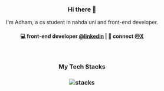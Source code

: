 <h3 align="center"> Hi there 👋</h3>

<p align="center">
I'm Adham, a cs student in nahda uni and front-end developer.
</p>

<h4 align="center">
💻 front-end developer <a href="https://www.linkedin.com/in/adham-mohamed-b43332373?utm_source=share&utm_campaign=share_via&utm_content=profile&utm_medium=android_app">@linkedin</a> | 💬 connect <a href="https://x.com/vdham_17?t=nzGzJneMI36hwXcTRDoXmg&s=09">@X</a>
</h4>

<br/>
<h3 align="center">
My Tech Stacks
</h3>

<h3 align="center">
<img src="https://raw.githubusercontent.com/akasrai/akasrai/master/assets/stack-hills.png" alt="stacks"/>
</h3>
